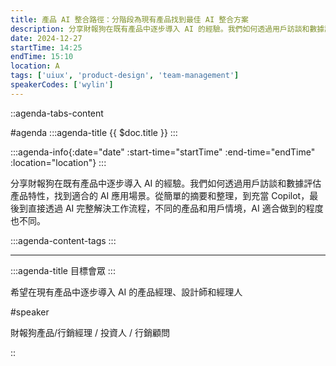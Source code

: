 ```yaml
---
title: 產品 AI 整合路徑：分階段為現有產品找到最佳 AI 整合方案
description: 分享財報狗在既有產品中逐步導入 AI 的經驗。我們如何透過用戶訪談和數據評估產品特性，找到適合的 AI 應用場景。從簡單的摘要和整理，到充當 Copilot，最後到直接透過 AI 完整解決工作流程，不同的產品和用戶情境，AI 適合做到的程度也不同。
date: 2024-12-27
startTime: 14:25
endTime: 15:10
location: A
tags: ['uiux', 'product-design', 'team-management']
speakerCodes: ['wylin']
---
```


::agenda-tabs-content
<!--議程資訊-->
#agenda
:::agenda-title
{{ $doc.title }}
:::

:::agenda-info{:date="date" :start-time="startTime" :end-time="endTime" :location="location"}
:::

<!--議程資訊(內容)-->
分享財報狗在既有產品中逐步導入 AI 的經驗。我們如何透過用戶訪談和數據評估產品特性，找到適合的 AI 應用場景。從簡單的摘要和整理，到充當 Copilot，最後到直接透過 AI 完整解決工作流程，不同的產品和用戶情境，AI 適合做到的程度也不同。

:::agenda-content-tags
:::

---

:::agenda-title
目標會眾
:::

<!--目標會眾(內容)-->
希望在現有產品中逐步導入 AI 的產品經理、設計師和經理人

<!--講者介紹-->
#speaker
<!--講者介紹(內容)-->
財報狗產品/行銷經理 / 投資人 / 行銷顧問

::
